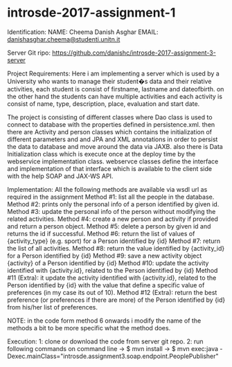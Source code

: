 # introsde-2017-assignment-1


Identification:
NAME: Cheema Danish Asghar
EMAIL: danishasghar.cheema@studenti.unitn.it

Server Git ripo: https://github.com/danishc/introsde-2017-assignment-3-server



Project Requirements:
Here i am implementing a server which is used by a University who wants to manage their student�s data and their relative activities, each student is consist of firstname, lastname and dateofbirth. on the other hand the students can have multiple activities and each activity is consist of name, type, description, place, evaluation and start date.

The project is consisting of different classes where Dao class is used to connect to database with the properties defined in persistence.xml. then there are Activity and person classes which contains the initialization of different parameters and and JPA and XML annotations in order to persist the data to database and move around the data via JAXB. also there is Data Initialization class which is execute once at the deploy time by the webservice implementation class. webservce classes define the interface and implementation of that interface which is available to the client side with the help SOAP and JAX-WS API.

Implementation:
All the following methods are available via wsdl url as required in the assignment
Method #1: list all the people in the database.
Method #2: prints only the personal info of a person identified by given id.
Method #3: update the personal info of the person without modifying the related activities.
Method #4: create a new person and activity if provided and return a person object.
Method #5: delete a person by given id and returns the id if successful.
Method #6: return the list of values of {activity_type} (e.g. sport) for a Person identified by {id}
Method #7: return the list of all activities.
Method #8: return the value identified by {activity_id} for a Person identified by {id}
Method #9: save a new activity object {activity} of a Person identified by {id}
Method #10: update the activity identified with {activity.id}, related to the Person identified by {id}
Method #11 (Extra): it update the activity identified with {activity.id}, related to the Person identified by {id} with the value that define a specific value of preferences (in my case its out of 10).
Method #12 (Extra): return the best preference (or preferences if there are more) of the Person identified by {id} from his/her list of preferences. 

NOTE: in the code form method 6 onwards i modify the name of the methods a bit to be more specific what the method does.

Execution: 
1: clone or download the code from server git repo.
2: run following commands on command line 
-> $ mvn install
-> $ mvn exec:java -Dexec.mainClass="introsde.assignment3.soap.endpoint.PeoplePublisher"

